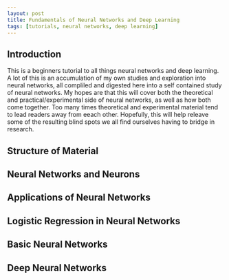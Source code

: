 ```yaml
---
layout: post
title: Fundamentals of Neural Networks and Deep Learning
tags: [tutorials, neural networks, deep learning]
---
```


## Introduction

This is a beginners tutorial to all things neural networks and deep learning.
A lot of this is an accumulation of my own studies and exploration into neural
networks, all compliled and digested here into a self contained study of neural networks.
My hopes are that this will cover both the theoretical and practical/experimental side of
neural networks, as well as how both come together. Too many times theoretical and
experimental material tend to lead readers away from eeach other. Hopefully,
this will help releave some of the resulting blind spots we all find ourselves
having to bridge in research.

## Structure of Material

## Neural Networks and Neurons

## Applications of Neural Networks

## Logistic Regression in Neural Networks

## Basic Neural Networks

## Deep Neural Networks
